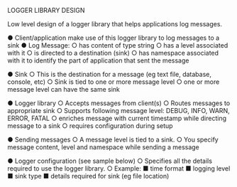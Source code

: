 LOGGER LIBRARY DESIGN

Low level design of a logger library that helps applications log messages. 

● Client/application make use of this logger library to log messages to a sink
● Log Message:
○ has content of type string 
○ has a level associated with it 
○ is directed to a destination (sink) 
○ has namespace associated with it to identify the part of application that sent the message 

● Sink 
○ This is the destination for a message (eg text file, database, console, etc)
○ Sink is tied to one or more message level 
○ one or more message level can have the same sink 

● Logger library 
○ Accepts messages from client(s) 
○ Routes messages to appropriate sink 
○ Supports following message level: DEBUG, INFO, WARN, ERROR, FATAL ○ enriches message with current timestamp while directing message to a sink ○ requires configuration during setup 

● Sending messages 
○ A message level is tied to a sink. 
○ You specify message content, level and namespace while sending a message

● Logger configuration (see sample below) 
○ Specifies all the details required to use the logger library. 
○ Example: 
■ time format 
■ logging level 
■ sink type 
■ details required for sink (eg file location)
